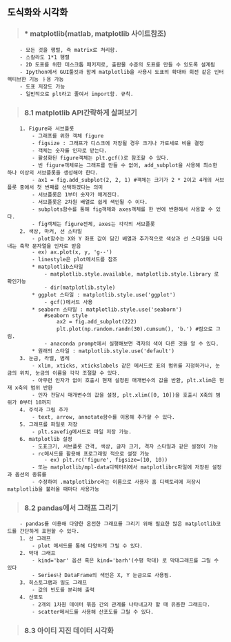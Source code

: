 ## 도식화와 시각화
>###    * matplotlib(matlab, matplotlib 사이트참조) 
        - 모든 것을 행렬, 즉 matrix로 처리함.
        - 스칼라도 1*1 행렬
        - 2D 도표를 위한 데스크톱 패키지로, 출판물 수준의 도표를 만들 수 있도록 설계됨
        - Ipython에서 GUI툴킷과 함께 matplotlib을 사용시 도표의 확대와 회전 같은 인터렉티브한 기능 ㅏ용 가능
        - 도표 저장도 가능
        - 일반적으로 plt라고 줄여서 import함. 규칙.
>###    8.1 matplotlib API간략하게 살펴보기
        1. Figure와 서브플롯
            - 그래프를 위한 객체 figure
            - figsize : 그래프가 디스크에 저장될 경우 크기나 가로세로 비율 결정
            - 객체는 숫자를 인자로 받는다.
            - 활성화된 figure객체는 plt.gcf()로 참조할 수 있다.
            - 빈 figure객체로는 그래프를 만들 수 없어, add_subplot을 사용해 최소한 하나 이상의 서브플롯을 생성해야 한다.
            - ax1 = fig.add_subplot(2, 2, 1) #객체는 크기가 2 * 2이고 4개의 서브플롯 중에서 첫 번째를 선택하겠다는 의미
            - 서브플롯은 1부터 숫자가 매겨진다.
            - 서브플롯은 2차원 배열로 쉽게 색인될 수 이다.
            - subplots함수를 통해 fig객체와 axes객체를 한 번에 반환해서 사용할 수 있다.
            - fig객체는 figure전체, axes는 각각의 서브플롯
        2. 색상, 마커, 선 스타일
            - plot함수는 X와 Y 좌표 값이 담긴 배열과 추가적으로 색상과 선 스타일을 나타내는 축약 문자열을 인자로 받음
            - ex) ax.plot(x, y, 'g--')
            - linestyle은 plot메서드를 참조
            * matplotlib스타일
                - matplotlib.style.available, matplotlib.style.library 로 확인가능
                - dir(matplotlib.style)
            * ggplot 스타일 : matplotlib.style.use('ggplot')
                - gcf()메서드 사용
            * seaborn 스타일 : matplotlib.style.use('seaborn')
                #seaborn style
                    ax2 = fig.add_subplot(222)
                    plt.plot(np.random.randn(30).cumsum(), 'b.') #점으로 그림.
                - anaconda prompt에서 실행해보면 격자의 색이 다른 것을 알 수 있다.
            * 원래의 스타일 : matplotlib.style.use('default')
        3. 눈금, 라벨, 범례
            - xlim, xticks, xtickslabels 같은 메서드로 표의 범위를 지정하거나, 눈금의 위치, 눈금의 이름을 각각 조절할 수 있다.
            - 아무런 인자가 없이 호출시 현재 설정된 매개변수의 값을 반환, plt.xlim은 현재 x축의 범위 반환
            - 인자 전달시 매개변수의 값을 설정, plt.xlim([0, 10])을 호출시 X축의 범위가 0부터 10까지
        4. 주석과 그림 추가
            - text, arrow, annotate함수를 이용해 추가할 수 있다.
        5. 그래프를 파일로 저장
            - plt.savefig메서드로 파일 저장 가능.
        6. matplotlib 설정
            - 도표크기, 서브플롯 간격, 색상, 글자 크기, 격자 스타일과 같은 설정이 가능
            - rc메서드를 활용해 프로그래밍 적으로 설정 가능
                - ex) plt.rc('figure', figsize=(10, 10))
            - 또는 matplotlib/mpl-data디렉터리에서 matplotlibrc파일에 저장된 설정과 옵션의 종류를
            - 수정하여 .matplotlibrc라는 이름으로 사용자 홈 디렉토리에 저장시 matplotlib을 불러올 때마다 사용가능
>###    8.2 pandas에서 그래프 그리기
        - pandas를 이용해 다양한 온전한 그래프를 그리기 위해 필요한 많은 matplotlib코드를 간단하게 표현할 수 있다.
        1. 선 그래프
            - plot 메서드를 통해 다양하게 그릴 수 있다.
        2. 막대 그래프
            - kind='bar' 옵션 혹은 kind='barh'(수평 막대) 로 막대그래프를 그릴 수 있다
            - Series나 DataFrame의 색인은 X, Y 눈금으로 사용됨.
        3. 히스토그램과 밀도 그래프
            - 값의 빈도를 분리해 출력
        4. 산포도
            - 2개의 1차원 데이터 묶음 간의 관계를 나타내고자 할 때 유용한 그래프다.
            - scatter메서드를 사용해 산포도를 그릴 수 있다.
>###    8.3 아이티 지진 데이터 시각화
        
